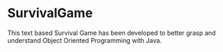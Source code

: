 # SurvivalGame
This text based Survival Game has been developed to better grasp and understand Object Oriented Programming with Java. 


